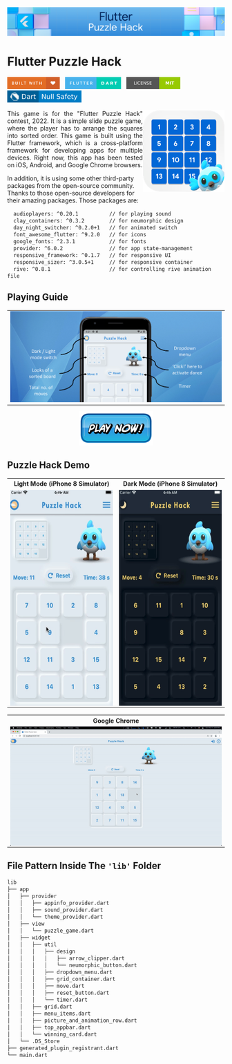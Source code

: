 <img src="screenshots/images/full_width.png" />

# Flutter Puzzle Hack

<img src="screenshots/badges/built-with-love.svg" height="28px"/>&nbsp;&nbsp;
<img src="screenshots/badges/flutter-dart.svg" height="28px" />&nbsp;&nbsp;
<a href="https://choosealicense.com/licenses/mit/" target="_blank"><img src="screenshots/badges/license-MIT.svg" height="28px" /></a>&nbsp;&nbsp;
<img src="screenshots/badges/dart-null_safety-blue.svg" height="28px"/>

<img align="right" src="assets/images/icons/playstore.png" height="190"></img>

<p align="justify">
  This game is for the "Flutter Puzzle Hack" contest, 2022. It is a simple slide puzzle game, where the player has to arrange the squares into sorted order. This game is built using the Flutter framework, which is a cross-platform framework for developing apps for multiple devices.
  Right now, this app has been tested on iOS, Android, and Google Chrome browsers.
</p>
<p>
  In addition, it is using some other third-party packages from the open-source community. Thanks to those open-source developers for their amazing packages. Those packages are: 
</p>

```
  audioplayers: ^0.20.1          // for playing sound
  clay_containers: ^0.3.2        // for neumorphic design
  day_night_switcher: ^0.2.0+1   // for animated switch
  font_awesome_flutter: ^9.2.0   // for icons
  google_fonts: ^2.3.1           // for fonts
  provider: ^6.0.2               // for app state-management
  responsive_framework: ^0.1.7   // for responsive UI
  responsive_sizer: ^3.0.5+1     // for responsive container
  rive: ^0.8.1                   // for controlling rive animation file
```

## Playing Guide

<table align="center" style="margin: 0px auto;">
  <tr>
    <td>
      <img  src="screenshots/images/appintro_half.png" width="800" ></img>
    </td>
  </tr>
</table>

<p align="center">
  <a href="https://md-siam.github.io/puzzle_hack/" target="_blank"><img src="screenshots/images/PlayNow.png" height="80" ></img></a>
</p>

## Puzzle Hack Demo

<table align="center" style="margin: 0px auto;">
  <tr>
    <th>Light Mode (iPhone 8 Simulator)</th>
    <th>Dark Mode (iPhone 8 Simulator)</th>
  </tr>
  <tr>
    <td><img align="right" src="screenshots/gifs/lightMode.gif" height="500"></img></td>
    <td><img align="right" src="screenshots/gifs/darkMode.gif" height="500"></img></td>
  </tr>
  </table>
  <br>
<table align="center" style="margin: 0px auto;">
  <tr>
    <th>Google Chrome</th>
  </tr>
  <tr>
    <td><img align="right" src="screenshots/gifs/google_chrome.gif"></img></td>
  </tr>
  </table>

## File Pattern Inside The `'lib'` Folder

```
lib
├── app
│   ├── provider
│   │   ├── appinfo_provider.dart
│   │   ├── sound_provider.dart
│   │   └── theme_provider.dart
│   ├── view
│   │   └── puzzle_game.dart
│   ├── widget
│   │   ├── util
│   │   │   ├── design
│   │   │   │   ├── arrow_clipper.dart
│   │   │   │   └── neumorphic_button.dart
│   │   │   ├── dropdown_menu.dart
│   │   │   ├── grid_container.dart
│   │   │   ├── move.dart
│   │   │   ├── reset_button.dart
│   │   │   └── timer.dart
│   │   ├── grid.dart
│   │   ├── menu_items.dart
│   │   ├── picture_and_animation_row.dart
│   │   ├── top_appbar.dart
│   │   └── winning_card.dart
│   └── .DS_Store
├── generated_plugin_registrant.dart
└── main.dart
```
